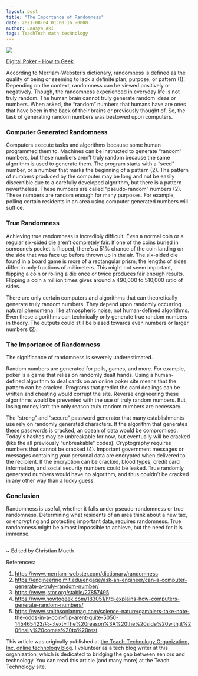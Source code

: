 ```yaml
---
layout: post
title: "The Importance of Randomness"
date: 2021-08-04 01:00:16 -0000
author: Laasya Aki
tags: TeachTech math technology
---
```

![](https://www.howtogeek.com/wp-content/uploads/2014/02/video-poker-gambling-randomness.jpg?trim=1,1&bg-color=000&pad=1,1)

[Digital Poker - How to Geek](https://www.howtogeek.com/183051/htg-explains-how-computers-generate-random-numbers/)

According to Merriam-Webster’s dictionary, randomness is defined as the quality of being or seeming to lack a definite plan, purpose, or pattern (1). Depending on the context, randomness can be viewed positively or negatively. Though, the randomness experienced in everyday life is not truly random. The human brain cannot truly generate random ideas or numbers. When asked, the “random” numbers that humans have are ones that have been in the back of their brains or previously thought of. So, the task of generating random numbers was bestowed upon computers. 

### Computer Generated Randomness

Computers execute tasks and algorithms because some human programmed them to. Machines can be instructed to generate “random” numbers, but these numbers aren’t truly random because the same algorithm is used to generate them. The program starts with a “seed” number, or a number that marks the beginning of a pattern (2). The pattern of numbers produced by the computer may be long and not be easily discernible due to a carefully developed algorithm, but there is a pattern nevertheless. These numbers are called “pseudo-random” numbers (2). These numbers are random enough for many purposes. For example, polling certain residents in an area using computer generated numbers will suffice. 

### True Randomness

Achieving true randomness is incredibly difficult. Even a normal coin or a regular six-sided die aren’t completely fair. If one of the coins buried in someone’s pocket is flipped, there's a 51% chance of the coin landing on the side that was face up before thrown up in the air. The six-sided die found in a board game is more of a rectangular prism; the lengths of sides differ in only fractions of millimeters. This might not seem important, flipping a coin or rolling a die once or twice produces fair enough results. Flipping a coin a million times gives around a 490,000 to 510,000 ratio of sides.  

There are only certain computers and algorithms that can theoretically generate truly random numbers. They depend upon randomly occurring natural phenomena, like atmospheric noise, not human-defined algorithms. Even these algorithms can technically only generate true random numbers in theory. The outputs could still be biased towards even numbers or larger numbers (2). 

### The Importance of Randomness

The significance of randomness is severely underestimated. 

Random numbers are generated for polls, games, and more. For example, poker is a game that relies on randomly dealt hands. Using a human-defined algorithm to deal cards on an online poker site means that the pattern can be cracked. Programs that predict the card dealings can be written and cheating would corrupt the site. Reverse engineering these algorithms would be prevented with the use of truly random numbers. But, losing money isn’t the only reason truly random numbers are necessary. 

The “strong” and “secure” password generator that many establishments use rely on randomly generated characters. If the algorithm that generates these passwords is cracked, an ocean of data would be compromised. Today's hashes may be unbreakable for now, but eventually will be cracked (like the all previously “unbreakable” codes). Cryptography requires numbers that cannot be cracked (4). Important government messages or messages containing your personal data are encrypted when delivered to the recipient. If the encryption can be cracked, blood types, credit card information, and social security numbers could be leaked. True randomly generated numbers would have no algorithm, and thus couldn’t be cracked in any other way than a lucky guess. 

### Conclusion

Randomness is useful, whether it falls under pseudo-randomness or true randomness. Determining what residents of an area think about a new tax, or encrypting and protecting important data, requires randomness. True randomness might be almost impossible to achieve, but the need for it is immense.

******


~ Edited by Christian Mueth

References:
1. https://www.merriam-webster.com/dictionary/randomness
2. https://engineering.mit.edu/engage/ask-an-engineer/can-a-computer-generate-a-truly-random-number/
3. https://www.jstor.org/stable/27857495
4. https://www.howtogeek.com/183051/htg-explains-how-computers-generate-random-numbers/
5. https://www.smithsonianmag.com/science-nature/gamblers-take-note-the-odds-in-a-coin-flip-arent-quite-5050-145465423/#:~:text=The%20reason%3A%20the%20side%20with,it%20finally%20comes%20to%20rest.

This article was originally published at [the Teach-Technology Organization, Inc. online technology blog](https://teach-technology.org/blog). I volunteer as a tech blog writer at this organization, which is dedicated to bridging the gap between seniors and technology. You can read this article (and many more) at the Teach Technology site. 
